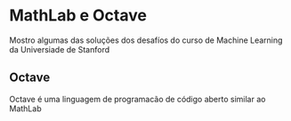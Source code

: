 # MathLab e Octave
 
Mostro algumas das soluções dos desafíos do curso de Machine Learning da Universiade de Stanford

## Octave

Octave é uma linguagem de programacão de código aberto similar ao MathLab
